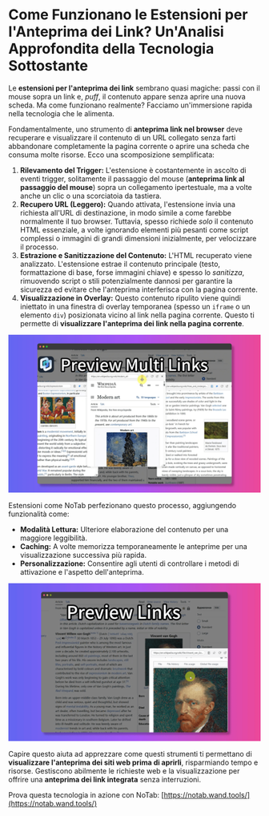# Come Funzionano le Estensioni per l'Anteprima dei Link? Un'Analisi Approfondita della Tecnologia Sottostante

Le **estensioni per l'anteprima dei link** sembrano quasi magiche: passi con il mouse sopra un link e, *puff*, il contenuto appare senza aprire una nuova scheda. Ma come funzionano realmente? Facciamo un'immersione rapida nella tecnologia che le alimenta.

Fondamentalmente, uno strumento di **anteprima link nel browser** deve recuperare e visualizzare il contenuto di un URL collegato senza farti abbandonare completamente la pagina corrente o aprire una scheda che consuma molte risorse. Ecco una scomposizione semplificata:

1.  **Rilevamento del Trigger:** L'estensione è costantemente in ascolto di eventi trigger, solitamente il passaggio del mouse (**anteprima link al passaggio del mouse**) sopra un collegamento ipertestuale, ma a volte anche un clic o una scorciatoia da tastiera.
2.  **Recupero URL (Leggero):** Quando attivata, l'estensione invia una richiesta all'URL di destinazione, in modo simile a come farebbe normalmente il tuo browser. Tuttavia, spesso richiede *solo* il contenuto HTML essenziale, a volte ignorando elementi più pesanti come script complessi o immagini di grandi dimensioni inizialmente, per velocizzare il processo.
3.  **Estrazione e Sanitizzazione del Contenuto:** L'HTML recuperato viene analizzato. L'estensione estrae il contenuto principale (testo, formattazione di base, forse immagini chiave) e spesso lo *sanitizza*, rimuovendo script o stili potenzialmente dannosi per garantire la sicurezza ed evitare che l'anteprima interferisca con la pagina corrente.
4.  **Visualizzazione in Overlay:** Questo contenuto ripulito viene quindi iniettato in una finestra di overlay temporanea (spesso un `iframe` o un elemento `div`) posizionata vicino al link nella pagina corrente. Questo ti permette di **visualizzare l'anteprima dei link nella pagina corrente**.

![Diagramma del processo di anteprima dei link - concettuale](../images/notab1.png) <!-- Conceptual image -->

Estensioni come NoTab perfezionano questo processo, aggiungendo funzionalità come:
*   **Modalità Lettura:** Ulteriore elaborazione del contenuto per una maggiore leggibilità.
*   **Caching:** A volte memorizza temporaneamente le anteprime per una visualizzazione successiva più rapida.
*   **Personalizzazione:** Consentire agli utenti di controllare i metodi di attivazione e l'aspetto dell'anteprima.

![Interfaccia di NoTab](../images/notab2.png)

Capire questo aiuta ad apprezzare come questi strumenti ti permettano di **visualizzare l'anteprima dei siti web prima di aprirli**, risparmiando tempo e risorse. Gestiscono abilmente le richieste web e la visualizzazione per offrire una **anteprima dei link integrata** senza interruzioni.

Prova questa tecnologia in azione con NoTab: [https://notab.wand.tools/](https://notab.wand.tools/)
